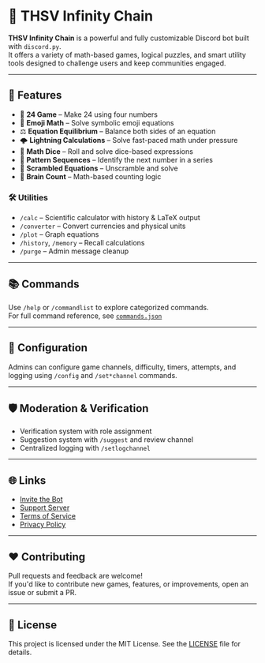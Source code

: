 
# 🤖 THSV Infinity Chain

**THSV Infinity Chain** is a powerful and fully customizable Discord bot built with `discord.py`.  
It offers a variety of math-based games, logical puzzles, and smart utility tools designed to challenge users and keep communities engaged.

---

## 🚀 Features

- 🎯 **24 Game** – Make 24 using four numbers
- 🧮 **Emoji Math** – Solve symbolic emoji equations
- ⚖️ **Equation Equilibrium** – Balance both sides of an equation
- 🌩️ **Lightning Calculations** – Solve fast-paced math under pressure
- 🎲 **Math Dice** – Roll and solve dice-based expressions
- 🔢 **Pattern Sequences** – Identify the next number in a series
- 🧩 **Scrambled Equations** – Unscramble and solve
- 🧠 **Brain Count** – Math-based counting logic

### 🛠️ Utilities
- `/calc` – Scientific calculator with history & LaTeX output
- `/converter` – Convert currencies and physical units
- `/plot` – Graph equations
- `/history`, `/memory` – Recall calculations
- `/purge` – Admin message cleanup

---

## 📚 Commands

Use `/help` or `/commandlist` to explore categorized commands.  
For full command reference, see [`commands.json`](./thsv_command_list.json)

---

## 🧪 Configuration

Admins can configure game channels, difficulty, timers, attempts, and logging using `/config` and `/set*channel` commands.

---

## 🛡️ Moderation & Verification

- Verification system with role assignment
- Suggestion system with `/suggest` and review channel
- Centralized logging with `/setlogchannel`

---

## 🌐 Links

- [Invite the Bot](https://discord.com/oauth2/authorize?client_id=1397716362956374097)
- [Support Server](https://discord.com/invite/6QPgp6dkux)
- [Terms of Service](https://raw.githubusercontent.com/suraruisuh/thsv-infinity-chain/refs/heads/github/THSV_Terms_of_Service.md)
- [Privacy Policy](https://raw.githubusercontent.com/suraruisuh/thsv-infinity-chain/refs/heads/github/THSV_Privacy_Policy.md)

---

## ❤️ Contributing

Pull requests and feedback are welcome!  
If you'd like to contribute new games, features, or improvements, open an issue or submit a PR.

---

## 📜 License

This project is licensed under the MIT License. See the [LICENSE](./LICENSE) file for details.
